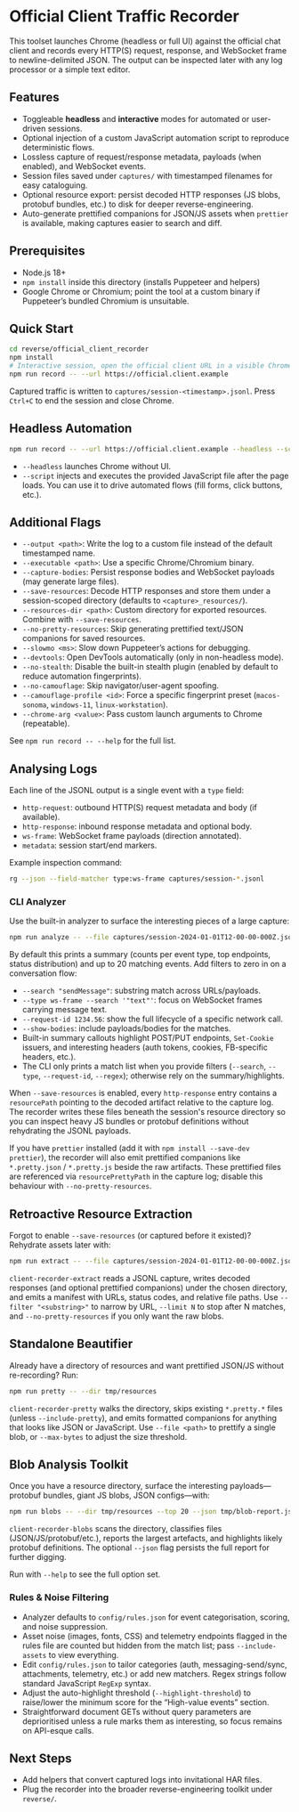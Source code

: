 # Official Client Traffic Recorder

This toolset launches Chrome (headless or full UI) against the official chat client and records every HTTP(S) request, response, and WebSocket frame to newline-delimited JSON. The output can be inspected later with any log processor or a simple text editor.

## Features
- Toggleable **headless** and **interactive** modes for automated or user-driven sessions.
- Optional injection of a custom JavaScript automation script to reproduce deterministic flows.
- Lossless capture of request/response metadata, payloads (when enabled), and WebSocket events.
- Session files saved under `captures/` with timestamped filenames for easy cataloguing.
- Optional resource export: persist decoded HTTP responses (JS blobs, protobuf bundles, etc.) to disk for deeper reverse-engineering.
- Auto-generate prettified companions for JSON/JS assets when `prettier` is available, making captures easier to search and diff.

## Prerequisites
- Node.js 18+
- `npm install` inside this directory (installs Puppeteer and helpers)
- Google Chrome or Chromium; point the tool at a custom binary if Puppeteer’s bundled Chromium is unsuitable.

## Quick Start
```bash
cd reverse/official_client_recorder
npm install
# Interactive session, open the official client URL in a visible Chrome window
npm run record -- --url https://official.client.example
```

Captured traffic is written to `captures/session-<timestamp>.jsonl`. Press `Ctrl+C` to end the session and close Chrome.

## Headless Automation
```bash
npm run record -- --url https://official.client.example --headless --script ./scripts/login.js
```

- `--headless` launches Chrome without UI.
- `--script` injects and executes the provided JavaScript file after the page loads. You can use it to drive automated flows (fill forms, click buttons, etc.).

## Additional Flags
- `--output <path>`: Write the log to a custom file instead of the default timestamped name.
- `--executable <path>`: Use a specific Chrome/Chromium binary.
- `--capture-bodies`: Persist response bodies and WebSocket payloads (may generate large files).
- `--save-resources`: Decode HTTP responses and store them under a session-scoped directory (defaults to `<capture>_resources/`).
- `--resources-dir <path>`: Custom directory for exported resources. Combine with `--save-resources`.
- `--no-pretty-resources`: Skip generating prettified text/JSON companions for saved resources.
- `--slowmo <ms>`: Slow down Puppeteer’s actions for debugging.
- `--devtools`: Open DevTools automatically (only in non-headless mode).
- `--no-stealth`: Disable the built-in stealth plugin (enabled by default to reduce automation fingerprints).
- `--no-camouflage`: Skip navigator/user-agent spoofing.
- `--camouflage-profile <id>`: Force a specific fingerprint preset (`macos-sonoma`, `windows-11`, `linux-workstation`).
- `--chrome-arg <value>`: Pass custom launch arguments to Chrome (repeatable).

See `npm run record -- --help` for the full list.

## Analysing Logs
Each line of the JSONL output is a single event with a `type` field:
- `http-request`: outbound HTTP(S) request metadata and body (if available).
- `http-response`: inbound response metadata and optional body.
- `ws-frame`: WebSocket frame payloads (direction annotated).
- `metadata`: session start/end markers.

Example inspection command:
```bash
rg --json --field-matcher type:ws-frame captures/session-*.jsonl
```

### CLI Analyzer
Use the built-in analyzer to surface the interesting pieces of a large capture:

```bash
npm run analyze -- --file captures/session-2024-01-01T12-00-00-000Z.jsonl
```

By default this prints a summary (counts per event type, top endpoints, status distribution) and up to 20 matching events. Add filters to zero in on a conversation flow:

- `--search "sendMessage"`: substring match across URLs/payloads.
- `--type ws-frame --search '"text"'`: focus on WebSocket frames carrying message text.
- `--request-id 1234.56`: show the full lifecycle of a specific network call.
- `--show-bodies`: include payloads/bodies for the matches.
- Built-in summary callouts highlight POST/PUT endpoints, `Set-Cookie` issuers, and interesting headers (auth tokens, cookies, FB-specific headers, etc.).
- The CLI only prints a match list when you provide filters (`--search`, `--type`, `--request-id`, `--regex`); otherwise rely on the summary/highlights.

When `--save-resources` is enabled, every `http-response` entry contains a `resourcePath` pointing to the decoded artifact relative to the capture log. The recorder writes these files beneath the session's resource directory so you can inspect heavy JS bundles or protobuf definitions without rehydrating the JSONL payloads.

If you have `prettier` installed (add it with `npm install --save-dev prettier`), the recorder will also emit prettified companions like `*.pretty.json` / `*.pretty.js` beside the raw artifacts. These prettified files are referenced via `resourcePrettyPath` in the capture log; disable this behaviour with `--no-pretty-resources`.

## Retroactive Resource Extraction

Forgot to enable `--save-resources` (or captured before it existed)? Rehydrate assets later with:

```bash
npm run extract -- --file captures/session-2024-01-01T12-00-00-000Z.jsonl --output-dir tmp/resources
```

`client-recorder-extract` reads a JSONL capture, writes decoded responses (and optional prettified companions) under the chosen directory, and emits a manifest with URLs, status codes, and relative file paths. Use `--filter "<substring>"` to narrow by URL, `--limit N` to stop after N matches, and `--no-pretty-resources` if you only want the raw blobs.

## Standalone Beautifier

Already have a directory of resources and want prettified JSON/JS without re-recording? Run:

```bash
npm run pretty -- --dir tmp/resources
```

`client-recorder-pretty` walks the directory, skips existing `*.pretty.*` files (unless `--include-pretty`), and emits formatted companions for anything that looks like JSON or JavaScript. Use `--file <path>` to prettify a single blob, or `--max-bytes` to adjust the size threshold.

## Blob Analysis Toolkit

Once you have a resource directory, surface the interesting payloads—protobuf bundles, giant JS blobs, JSON configs—with:

```bash
npm run blobs -- --dir tmp/resources --top 20 --json tmp/blob-report.json
```

`client-recorder-blobs` scans the directory, classifies files (JSON/JS/protobuf/etc.), reports the largest artefacts, and highlights likely protobuf definitions. The optional `--json` flag persists the full report for further digging.

Run with `--help` to see the full option set.

### Rules & Noise Filtering
- Analyzer defaults to `config/rules.json` for event categorisation, scoring, and noise suppression.
- Asset noise (images, fonts, CSS) and telemetry endpoints flagged in the rules file are counted but hidden from the match list; pass `--include-assets` to view everything.
- Edit `config/rules.json` to tailor categories (auth, messaging-send/sync, attachments, telemetry, etc.) or add new matchers. Regex strings follow standard JavaScript `RegExp` syntax.
- Adjust the auto-highlight threshold (`--highlight-threshold`) to raise/lower the minimum score for the “High-value events” section.
- Straightforward document GETs without query parameters are deprioritised unless a rule marks them as interesting, so focus remains on API-esque calls.

## Next Steps
- Add helpers that convert captured logs into invitational HAR files.
- Plug the recorder into the broader reverse-engineering toolkit under `reverse/`.
